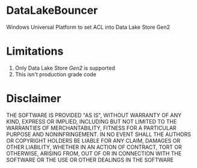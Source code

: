 # DataLakeBouncer
Windows Universal Platform to set ACL into Data Lake Store Gen2

# Limitations
1. Only Data Lake Store *Gen2* is supported
2. This isn't production grade code

# Disclaimer
THE SOFTWARE IS PROVIDED "AS IS", WITHOUT WARRANTY OF ANY KIND, EXPRESS OR IMPLIED, INCLUDING BUT NOT LIMITED TO THE WARRANTIES OF MERCHANTABILITY, FITNESS FOR A PARTICULAR PURPOSE AND NONINFRINGEMENT. IN NO EVENT SHALL THE AUTHORS OR COPYRIGHT HOLDERS BE LIABLE FOR ANY CLAIM, DAMAGES OR OTHER LIABILITY, WHETHER IN AN ACTION OF CONTRACT, TORT OR OTHERWISE, ARISING FROM, OUT OF OR IN CONNECTION WITH THE SOFTWARE OR THE USE OR OTHER DEALINGS IN THE SOFTWARE
